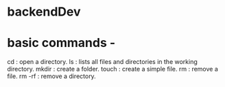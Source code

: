 # backendDev

# basic commands -
cd : open a  directory.
ls : lists all files and directories in the working directory.
mkdir : create a folder.
touch : create a simple file.
rm : remove a file.
rm -rf : remove a directory.
